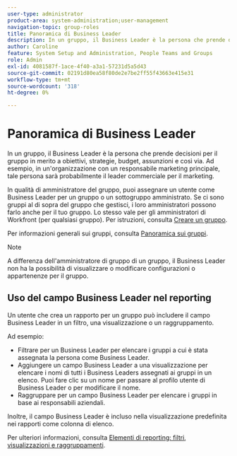 ```yaml
---
user-type: administrator
product-area: system-administration;user-management
navigation-topic: group-roles
title: Panoramica di Business Leader
description: In un gruppo, il Business Leader è la persona che prende decisioni per il gruppo in merito a obiettivi, strategie, budget, assunzioni e così via. Ad esempio, in un'organizzazione con un responsabile marketing principale, tale persona sarà probabilmente il leader commerciale per il marketing.
author: Caroline
feature: System Setup and Administration, People Teams and Groups
role: Admin
exl-id: 4081587f-1ace-4f40-a3a1-57231d5a5d43
source-git-commit: 02191d80ea58f80de2e7be2ff55f43663e415e31
workflow-type: tm+mt
source-wordcount: '318'
ht-degree: 0%

---
```


# Panoramica di Business Leader

In un gruppo, il Business Leader è la persona che prende decisioni per il gruppo in merito a obiettivi, strategie, budget, assunzioni e così via. Ad esempio, in un&#39;organizzazione con un responsabile marketing principale, tale persona sarà probabilmente il leader commerciale per il marketing.

In qualità di amministratore del gruppo, puoi assegnare un utente come Business Leader per un gruppo o un sottogruppo amministrato. Se ci sono gruppi al di sopra del gruppo che gestisci, i loro amministratori possono farlo anche per il tuo gruppo. Lo stesso vale per gli amministratori di Workfront (per qualsiasi gruppo). Per istruzioni, consulta [Creare un gruppo](../../../administration-and-setup/manage-groups/create-and-manage-groups/create-a-group.md).

Per informazioni generali sui gruppi, consulta [Panoramica sui gruppi](../../../administration-and-setup/manage-groups/groups-overview/groups.md).

>[!NOTE]
>
>A differenza dell&#39;amministratore di gruppo di un gruppo, il Business Leader non ha la possibilità di visualizzare o modificare configurazioni o appartenenze per il gruppo.

<!--
>DRAFTED IN FLARE:
>At this point the field is added for mainly reporting purposes.>
>
-->

## Uso del campo Business Leader nel reporting

Un utente che crea un rapporto per un gruppo può includere il campo Business Leader in un filtro, una visualizzazione o un raggruppamento.

Ad esempio:

* Filtrare per un Business Leader per elencare i gruppi a cui è stata assegnata la persona come Business Leader.
* Aggiungere un campo Business Leader a una visualizzazione per elencare i nomi di tutti i Business Leaders assegnati ai gruppi in un elenco. Puoi fare clic su un nome per passare al profilo utente di Business Leader o per modificare il nome.
* Raggruppare per un campo Business Leader per elencare i gruppi in base ai responsabili aziendali.

Inoltre, il campo Business Leader è incluso nella visualizzazione predefinita nei rapporti come colonna di elenco.

Per ulteriori informazioni, consulta [Elementi di reporting: filtri, visualizzazioni e raggruppamenti](../../../reports-and-dashboards/reports/reporting-elements/reporting-elements-filters-views-groupings.md).
